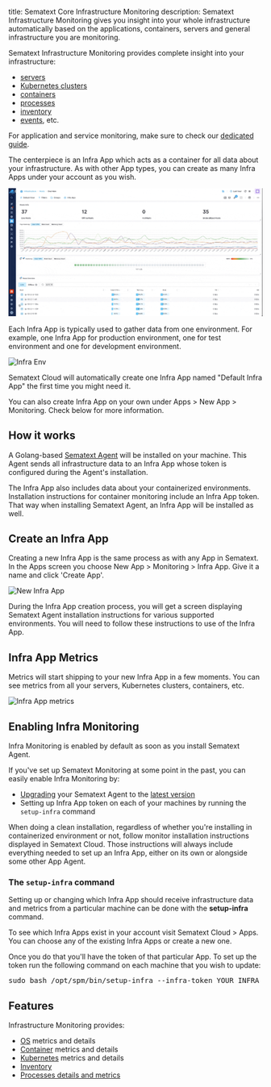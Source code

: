 title: Sematext Core Infrastructure Monitoring
description: Sematext Infrastructure Monitoring gives you insight into your whole infrastructure automatically based on the applications, containers, servers and general infrastructure you are monitoring.

Sematext Infrastructure Monitoring provides complete insight into your infrastructure:

- [servers](/docs/monitoring/servers/)
- [Kubernetes clusters](/docs/integration/kubernetes/)
- [containers](/docs/monitoring/containers/)
- [processes](/docs/monitoring/processes/)
- [inventory](/docs/monitoring/inventory/)
- [events](/docs/events/), etc.

For application and service monitoring, make sure to check our [dedicated guide](/docs/monitoring/service-monitoring/).

The centerpiece is an Infra App which acts as a container for all data about your infrastructure. As with other App types, you can create as many Infra Apps under your account as you wish.

![Infra App screen](/docs/images/monitoring/infra-app.gif)

Each Infra App is typically used to gather data from one environment. For example, one Infra App for production environment, one for test environment and one for development environment.

![Infra Env](/docs/images/monitoring/infra-env.png)

Sematext Cloud will automatically create one Infra App named "Default Infra App" the first time you might need it. 

You can also create Infra App on your own under Apps > New App > Monitoring. Check below for more information.

## How it works

A Golang-based [Sematext Agent](/docs/agents/sematext-agent) will be installed on your machine. This Agent sends all infrastructure data to an Infra App whose token is configured during the Agent's installation.

The Infra App also includes data about your containerized environments. Installation instructions for container monitoring include an Infra App token. That way when installing Sematext Agent, an Infra App will be installed as well.

## Create an Infra App

Creating a new Infra App is the same process as with any App in Sematext. In the Apps screen you choose New App > Monitoring > Infra App. Give it a name and click 'Create App'.

![New Infra App](/docs/images/monitoring/new-infra-app-env.gif)

During the Infra App creation process, you will get a screen displaying Sematext Agent installation instructions for various supported environments. You will need to follow these instructions to use of the Infra App.

## Infra App Metrics

Metrics will start shipping to your new Infra App in a few moments. You can see metrics from all your servers, Kubernetes clusters, containers, etc.

![Infra App metrics](/docs/images/monitoring/infra-metrics.gif)

## Enabling Infra Monitoring

Infra Monitoring is enabled by default as soon as you install Sematext Agent.

If you've set up Sematext Monitoring at some point in the past, you can easily enable Infra Monitoring by:

- [Upgrading](/docs/monitoring/spm-faq/#agent-updating) your Sematext Agent to the [latest version](/docs/agents/sematext-agent/releasenotes/)
- Setting up Infra App token on each of your machines by running the `setup-infra` command

When doing a clean installation, regardless of whether you're installing in containerized environment or not, follow monitor installation instructions displayed in Sematext Cloud. Those instructions will always include everything needed to set up an Infra App, either on its own or alongside some other App Agent.


### The `setup-infra` command

Setting up or changing which Infra App should receive infrastructure data and metrics from a particular machine can be done with the <b>setup-infra</b> command.

To see which Infra Apps exist in your account visit Sematext Cloud > Apps. You can choose any of the existing Infra Apps or create a new one.

Once you do that you'll have the token of that particular App. To set up the token run the following command on each machine that you wish to update:

<pre>sudo bash /opt/spm/bin/setup-infra --infra-token YOUR_INFRA_APP_TOKEN_HERE</pre>


## Features

Infrastructure Monitoring provides:

- [OS](/docs/agents/sematext-agent/os-metrics/) metrics and details
- [Container](/docs/agents/sematext-agent/containers/metrics/) metrics and details
- [Kubernetes](/docs/agents/sematext-agent/kubernetes/metrics/) metrics and details
- [Inventory](/docs/monitoring/inventory)
- [Processes details and metrics](/docs/monitoring/processes)
